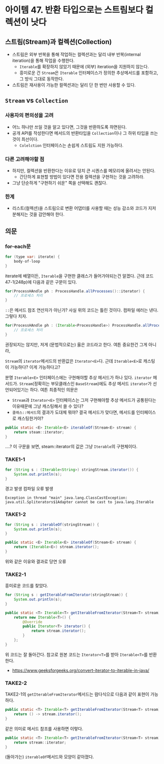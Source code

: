 # 아이템 47. 반환 타입으로는 스트림보다 컬렉션이 낫다

## 스트림(Stream)과 컬렉션(Collection)
- 스트림은 외부 반복을 통해 작업하는 컬렉션과는 달리 내부 반복(internal iteration)을 통해 작업을 수행한다.
  - `Iterable`를 확장하지 않았기 때문에 (외부) iteration을 지원하지 않는다.
  - 흥미로운 건 `Stream`은 `Iterable` 인터페이스가 정의한 추상메서드를 포함하고, 그 방식 그대로 동작한다.
- 스트림은 재사용이 가능한 컬렉션과는 달리 단 한 번만 사용할 수 있다.

## `Stream` vs `Collection`
### 사용자의 편의성을 고려
- 어느 하나만 쓰일 것을 알고 있다면, 그것을 반환하도록 하면된다.
- 공개 API를 작성한다면 메서드의 반환타입을 `Collection`이나 그 하위 타입을 쓰는 것이 최선이다.
  - `Colelction` 인터페이스는 손쉽게 스트림도 지원 가능하다.
### 다른 고려해야할 점
- 하지만, 컬렉션을 반환한다는 이유로 덩치 큰 시퀀스를 메모리에 올려서는 안된다.
  - 간단하게 표현할 방법이 있다면 전용 컬렉션을 구현하는 것을 고려하라.
- 그냥 단순하게 "구현하기 쉬운" 쪽을 선택해도 괜찮다.
### 한계
- 리스트(컬렉션)을 스트림으로 변환 어댑터를 사용할 때는 성능 감소와 코드가 지저분해지는 것을 감안해야 한다.

## 의문
### for-each문
``` java
for (type var: iterate) {
    body-of-loop
}
```
iterate에 배열이든, `Iterable`을 구현한 클래스가 들어가야되는건 알겠다. 근데 코드 47-1(248p)에 다음과 같은 구문이 있다.
``` java
for(ProcessHAndle ph : ProcessHandle.allProcesses()::iterator) {
    // 프로세스 처리
}
``` 
`::`은 메서드 참조 연산자가 아닌가? 사실 위의 코드는 틀린 것이다. 컴파일 에러는 낸다. 그렇다 치자.
``` java
for(ProcessHAndle ph : (Iterable<ProcessHandle>) ProcessHandle.allProcesses()::iterator) {
    // 프로세스 처리
}
``` 
권장되지는 않지만, 저게 (문법적으로는) 옳은 코드라고 한다. 여튼 중요한건 그게 아니라,

 `Stream`의 `iterator`메서드의 반환값은 `Iterator<E>`다. 근데 `Iterable<E>`로 캐스팅이 가능하다? 이게 가능하다고?

 분명 `Iterable<E>` 인터페이스에는 구현해야할 추상 메서드가 하나 있다. `iterator` 메서드가.
 `Stream`(정확히는 부모클래스인 `BaseStream`)에도 추상 메서드 `iterator`가 선언되어있기는 하다. 여튼 최종적인 의문은
- `Stream`과 `Iterator<E>` 인터페이스는 그저 구현해야할 추상 메서드가 공통된다는 이유때문에 그냥 캐스팅해서 쓸 수 있다?
- `클래스::메서드`의 결과가 도대체 뭐야? 결국 메서드가 맞다면, 메서드를 인터페이스로 캐스팅한거야?

``` java
public static <E> Iterable<E> iterableOf(Stream<E> stream) {
    return steam::iterator;
}
```
....? 이 구문을 보면, steam::iterator의 값은 그냥 `Iterable`의 구현체이다.

 
 
 ### TAKE1-1

``` java
for (String s : (Iterable<String>) stringStream.iterator()) {
    System.out.println(s);
}
```
경고 발생
컴파일 오류 발생
```
Exception in thread "main" java.lang.ClassCastException: java.util.Spliterators$1Adapter cannot be cast to java.lang.Iterable
```

### TAKE1-2
``` java
for (String s : iterableOf(stringStream)) {
    System.out.println(s);
}
```
``` java
public static <E> Iterable<E> iterableOf(Stream<E> stream) {
    return (Iterable<E>) stream.iterator();
}
```
위와 같은 이유와 결과로 당연 오류

### TAKE2-1
흥미로운 코드를 찾았다.
``` java
for (String s : getIterableFromIterator(stringStream)) {
    System.out.println(s);
}
```
``` java
public static <T> Iterable<T> getIterableFromIterator(Stream<T> stream) {
    return new Iterable<T>() {
        @Override
        public Iterator<T> iterator() {
            return stream.iterator();
        }
    };
}
```
위 코드는 잘 돌아간다.
참고로 원본 코드는 `Iterator<T>`를 받아 `Iterable<T>`를 반환한다.
- https://www.geeksforgeeks.org/convert-iterator-to-iterable-in-java/

### TAKE2-2
TAKE2-1의 `getIterableFromIterator`메서드는 람다식으로 다음과 같이 표현이 가능하다.
``` java
public static <T> Iterable<T> getIterableFromIterator(Stream<T> stream) {
    return () -> stream.iterator();
}
```
같은 의미로 메서드 참조를 사용하면 이렇다.

``` java
public static <T> Iterable<T> getIterableFromIterator(Stream<T> stream) {
    return stream::iterator;
}
```
(돌아가는) `iterableOf`메서드와 모양이 같아졌다.